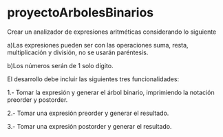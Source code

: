 # proyectoArbolesBinarios

Crear un analizador de expresiones aritméticas considerando lo siguiente

  a)Las expresiones pueden ser con las operaciones suma, resta, multiplicación y división, no se usarán paréntesis.

  b)Los números serán de 1 solo dígito.

El desarrollo debe incluir las siguientes tres funcionalidades:

  1.- Tomar la expresión y generar el árbol binario, imprimiendo la notación preorder y postorder.

  2.- Tomar una expresión preorder y generar el resultado.

  3.- Tomar una expresión postorder y generar el resultado.
